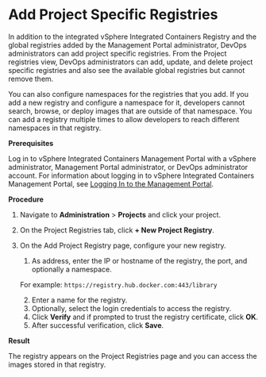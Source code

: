 # Add Project Specific Registries #

In addition to the integrated vSphere Integrated Containers Registry and the global registries added by the Management Portal administrator, DevOps administrators can add project specific registries. From the Project registries view, DevOps administrators can add, update, and delete project specific registries and also see the available global registries but cannot remove them.

You can also configure namespaces for the registries that you add. If you add a new registry and configure a namespace for it, developers cannot search, browse, or deploy images that are outside of that namespace. You can add a registry multiple times to allow developers to reach different namespaces in that registry.   

**Prerequisites** 

Log in to vSphere Integrated Containers Management Portal with a vSphere administrator, Management Portal administrator, or DevOps administrator account. For information about logging in to vSphere Integrated Containers Management Portal, see [Logging In to the Management Portal](logging_in_mp.md).

**Procedure**

1. Navigate to **Administration** > **Projects** and click your project.
2. On the Project Registries tab, click **+ New Project Registry**.
3. On the Add Project Registry page, configure your new registry.
	1. As address, enter the IP or hostname of the registry, the port, and optionally a namespace.

	For example: `https://registry.hub.docker.com:443/library`

	2. Enter a name for the registry.
	3. Optionally, select the login credentials to access the registry.
	4. Click **Verify** and if prompted to trust the registry certificate, click **OK**.
	5. After successful verification, click **Save**.


**Result**

The registry appears on the Project Registries page and you can access the images stored in that registry.
